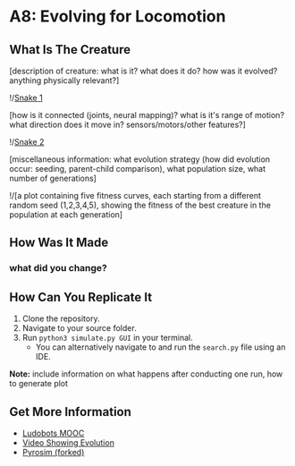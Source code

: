 # A8: Evolving for Locomotion

## What Is The Creature
[description of creature: what is it? what does it do? how was it evolved? anything physically relevant?]

!/[Snake 1](/img1.png)

[how is it connected (joints, neural mapping)? what is it's range of motion? what direction does it move in? sensors/motors/other features?]

!/[Snake 2](/img2.png)

[miscellaneous information: what evolution strategy (how did evolution occur: seeding, parent-child comparison), what population size, what number of generations]

!/[a plot containing five fitness curves, each starting from a different random seed (1,2,3,4,5), showing the fitness of the best creature in the population at each generation]

## How Was It Made
### what did you change?

## How Can You Replicate It
1. Clone the repository.
2. Navigate to your source folder.
3. Run ```python3 simulate.py GUI``` in your terminal.
   - You can alternatively navigate to and run the ```search.py``` file using an IDE.

**Note:** include information on what happens after conducting one run, how to generate plot

## Get More Information
- [Ludobots MOOC](https://www.reddit.com/r/ludobots/wiki/finalproject/)
- [Video Showing Evolution](...)
- [Pyrosim (forked)](https://github.com/jbongard/pyrosim)
